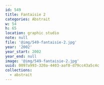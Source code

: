 ```yaml
---
id: 549
title: Fantaisie 2
categories: Abstrait
w: 54
h: 65
location: graphic studio
note: null
file: '@img/549-fantaisie-2.jpg'
year: '2002'
year_start: 2002
year_end: null
image: '@img/549-fantaisie-2.jpg'
uuid: 0097a993-320a-4403-aaf0-d79cc43a5c4c
collections:
  - abstrait
---
```



